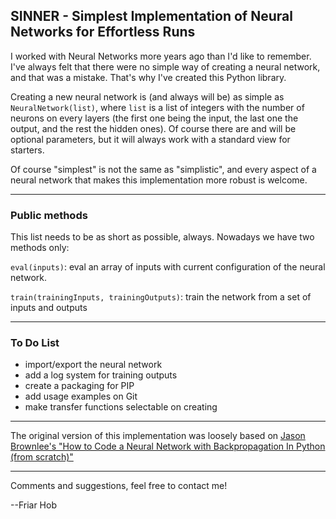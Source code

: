 ## SINNER - Simplest Implementation of Neural Networks for Effortless Runs 

I worked with Neural Networks more years ago than I'd like to remember. I've always felt that there were no simple way of creating a neural network, and that was a mistake. That's why I've created this Python library.

Creating a new neural network is (and always will be) as simple as `NeuralNetwork(list)`, where `list` is a list of integers with the number of neurons on every layers (the first one being the input, the last one the output, and the rest the hidden ones). Of course there are and will be optional parameters, but it will always work with a standard view for starters.

Of course "simplest" is not the same as "simplistic", and every aspect of a neural network that makes this implementation more robust is welcome.

---
### Public methods
This list needs to be as short as possible, always. Nowadays we have two methods only:

`eval(inputs)`: eval an array of inputs with current configuration of the neural network.

`train(trainingInputs, trainingOutputs)`: train the network from a set of inputs and outputs

---
### To Do List

* import/export the neural network
* add a log system for training outputs
* create a packaging for PIP
* add usage examples on Git
* make transfer functions selectable on creating

---
The original version of this implementation was loosely based on [Jason Brownlee's "How to Code a Neural Network with Backpropagation In Python (from scratch)"](https://machinelearningmastery.com/implement-backpropagation-algorithm-scratch-python/) 

---
Comments and suggestions, feel free to contact me!

--Friar Hob
